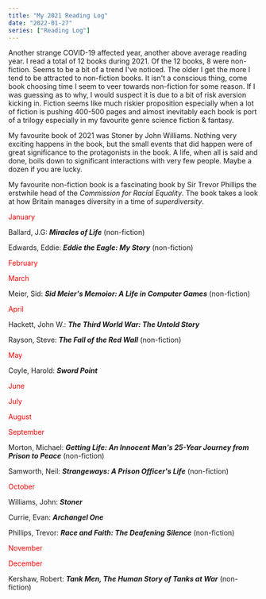 ```yaml
---
title: "My 2021 Reading Log"
date: "2022-01-27"
series: ["Reading Log"]
---
```


Another strange COVID-19 affected year, another above average reading year. I read a total of 12 books during 2021. Of the 12 books, 8 were non-fiction. Seems to 
be a bit of a trend I've noticed. The older I get the more I tend to be attracted to non-fiction books. It isn't a conscious thing, come book choosing time I 
seem to veer towards non-fiction for some reason. If I was guessing as to why, I would suspect it is due to a bit of risk aversion kicking in. Fiction seems like 
much riskier proposition especially when a lot of fiction is pushing 400-500 pages and almost inevitably each book is port of a trilogy especially in my favourite 
genre science fiction &amp; fantasy.

My favourite book of 2021 was Stoner by John Williams. Nothing very exciting happens in the book, but the small events that did happen were of great significance to 
the protagonists in the book. A life, when all is said and done, boils down to significant interactions with very few people. Maybe a dozen if you are lucky.

My favourite non-fiction book is a fascinating book by Sir Trevor Phillips the erstwhile head of the *Commission for Racial Equality*. The book takes a look at how 
Britain manages diversity in a time of *superdiversity*.

<span style="color: #ff0000;">January</span>

Ballard, J.G: ***Miracles of Life*** (non-fiction)

Edwards, Eddie: ***Eddie the Eagle: My Story*** (non-fiction)

<span style="color: #ff0000;">February</span>

<span style="color: #ff0000;">March</span>

Meier, Sid: ***Sid Meier's Memoior: A Life in Computer Games*** (non-fiction)

<span style="color: #ff0000;">April</span>

Hackett, John W.: ***The Third World War: The Untold Story***

Rayson, Steve: ***The Fall of the Red Wall*** (non-fiction)

<span style="color: #ff0000;">May</span>

Coyle, Harold: ***Sword Point***

<span style="color: #ff0000;">June</span>

<span style="color: #ff0000;">July</span>

<span style="color: #ff0000;">August</span>

<span style="color: #ff0000;">September</span>

Morton, Michael: ***Getting Life: An Innocent Man's 25-Year Journey from Prison to Peace*** (non-fiction)

Samworth, Neil: ***Strangeways: A Prison Officer's Life*** (non-fiction)

<span style="color: #ff0000;">October</span>

Williams, John: ***Stoner***

Currie, Evan: ***Archangel One***

Phillips, Trevor: ***Race and Faith: The Deafening Silence*** (non-fiction)

<span style="color: #ff0000;">November</span>

<span style="color: #ff0000;">December</span>

Kershaw, Robert: ***Tank Men, The Human Story of Tanks at War*** (non-fiction)
